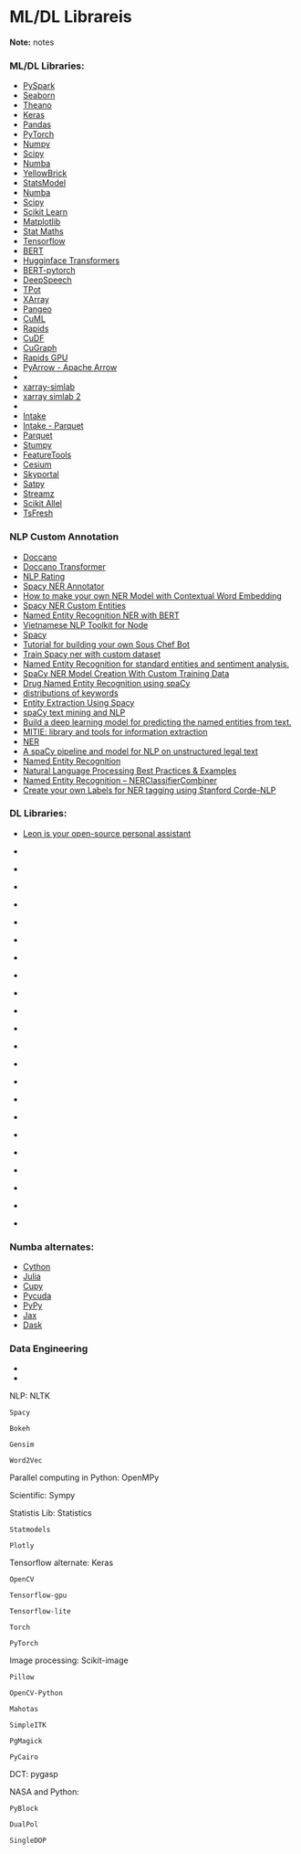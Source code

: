 # ML/DL Librareis

**Note:** notes


### ML/DL Libraries:

* [PySpark](https://github.com/apache/spark/tree/master/python/pyspark)
* [Seaborn](https://github.com/mwaskom/seaborn)
* [Theano](https://github.com/Theano/Theano)
* [Keras](https://github.com/keras-team/keras)
* [Pandas](https://github.com/pandas-dev/pandas)
* [PyTorch](https://github.com/pytorch/pytorch)
* [Numpy](https://github.com/numpy/numpy)
* [Scipy](https://github.com/scipy/scipy)
* [Numba](https://github.com/numba/numba)
* [YellowBrick](https://github.com/districtdatalabs/yellowbrick)
* [StatsModel](https://github.com/statsmodels/statsmodels/)
* [Numba](https://github.com/numba/numba)
* [Scipy](https://github.com/scipy/scipy)
* [Scikit Learn](https://github.com/scikit-learn/scikit-learn)
* [Matplotlib](https://github.com/matplotlib/matplotlib)
* [Stat Maths](https://github.com/tirthajyoti/Stats-Maths-with-Python)
* [Tensorflow](https://github.com/tensorflow/tensorflow)
* [BERT](https://github.com/google-research/bert)
* [Hugginface Transformers](https://github.com/huggingface/transformers)
* [BERT-pytorch](https://github.com/codertimo/BERT-pytorch)
* [DeepSpeech](https://github.com/mozilla/DeepSpeech)
* [TPot](https://github.com/EpistasisLab/tpot)
* [XArray](https://github.com/pydata/xarray)
* [Pangeo](https://github.com/pangeo-data/pangeo)
* [CuML](https://github.com/rapidsai/cuml)
* [Rapids](https://rapids.ai/)
* [CuDF](https://github.com/rapidsai/cudf)
* [CuGraph](https://github.com/rapidsai/cugraph)
* [Rapids GPU](https://devblogs.nvidia.com/gpu-accelerated-analytics-rapids/)
* [PyArrow - Apache Arrow](https://arrow.apache.org/docs/python/csv.html)
* [](https://github.com/pydata/xarray)
* [xarray-simlab](https://xarray-simlab.readthedocs.io/en/latest/)
* [xarray simlab 2](https://github.com/benbovy/xarray-simlab)
* [](https://github.com/holoviz/datashader)
* [Intake](https://github.com/intake/intake)
* [Intake - Parquet](https://github.com/intake/intake-parquet)
* [Parquet](https://github.com/jcrobak/parquet-python)
* [Stumpy](https://github.com/TDAmeritrade/stumpy)
* [FeatureTools](https://github.com/FeatureLabs/featuretools)
* [Cesium](https://github.com/cesium-ml/cesium)
* [Skyportal](https://github.com/skyportal/skyportal)
* [Satpy](https://github.com/pytroll/satpy)
* [Streamz](https://github.com/python-streamz/streamz)
* [Scikit Allel](https://github.com/cggh/scikit-allel)
* [TsFresh](https://github.com/blue-yonder/tsfresh)




### NLP Custom Annotation

* [Doccano](https://github.com/doccano/doccano)
* [Doccano Transformer](https://github.com/doccano/doccano-transformer)
* [NLP Rating](https://github.com/Ismail-therap/NLP-rating-customer-review)
* [Spacy NER Annotator](https://github.com/ManivannanMurugavel/spacy-ner-annotator)
* [How to make your own NER Model with Contextual Word Embedding](https://medium.com/saarthi-ai/how-to-make-your-own-ner-model-with-contexual-word-embeddings-5086276e04a0)
* [Spacy NER Custom Entities](https://gist.github.com/kaustumbh7/6dc0b909dbdfea4ae2428fb77e18273f)
* [Named Entity Recognition NER with BERT](https://towardsdatascience.com/named-entity-recognition-ner-with-bert-in-spark-nlp-874df20d1d77)
* [Vietnamese NLP Toolkit for Node](https://github.com/vunb/vntk)
* [Spacy](https://github.com/ConflictingTheories/spacy_ws)
* [Tutorial for building your own Sous Chef Bot](https://github.com/mvielkind/sous-chef-bot)
* [Train Spacy ner with custom dataset](https://github.com/ManivannanMurugavel/spacy-ner-annotator)
* [Named Entity Recognition for standard entities and sentiment analysis. ](https://github.com/rickeydas/corespace-ner)
* [SpaCy NER Model Creation With Custom Training Data](https://github.com/kayasanoori/Spacy_NER)
* [Drug Named Entity Recognition using spaCy](https://github.com/hurcy/drug_ner)
* [distributions of keywords](https://github.com/fabriziomiano/VocabularyAnalyzer)
* [Entity Extraction Using Spacy](https://github.com/niraj1234567890/entity_extraction_spaCy)
* [spaCy text mining and NLP](https://github.com/SCK22/TextMining)
* [Build a deep learning model for predicting the named entities from text.](https://github.com/floydhub/named-entity-recognition-template)
* [MITIE: library and tools for information extraction](https://github.com/mit-nlp/MITIE)
* [NER](https://github.com/NervanaSystems/nlp-architect/blob/master/tutorials/ner/ner_demo.ipynb)
* [A spaCy pipeline and model for NLP on unstructured legal text](https://github.com/ICLRandD/Blackstone)
* [Named Entity Recognition](https://github.com/deepmipt/ner)
* [Natural Language Processing Best Practices & Examples](https://github.com/microsoft/nlp-recipes)
* [Named Entity Recognition – NERClassifierCombiner](https://stanfordnlp.github.io/CoreNLP/ner.html)
* [Create your own Labels for NER tagging using Stanford Corde-NLP](https://github.com/mridultuteja/Custom-Labelled-NER-tagger)



### DL Libraries:

* [Leon is your open-source personal assistant](https://github.com/leon-ai/leon)

* [](https://github.com/Picovoice/speech-to-text-benchmark)

* [](https://github.com/robmsmt/KerasDeepSpeech)

* [](https://github.com/MainRo/deepspeech-server)

* [](https://github.com/mozilla/DeepSpeech-examples)

* [](https://github.com/rolczynski/Automatic-Speech-Recognition)

* [](https://github.com/asticode/go-astideepspeech)

* [](https://github.com/jinserk/pytorch-asr)

* [](https://github.com/mozilla/DSAlign)

* [](https://github.com/daanzu/deepspeech-websocket-server)

* [](https://github.com/MyrtleSoftware/deepspeech)

* [](https://github.com/silenterus/deepspeech-cleaner)

* [](https://github.com/reith/deepspeech-playground)

* [](https://github.com/thecodrr/vspeech)

* [](https://github.com/thecodrr/vave)

* [](https://github.com/utunga/DeepSpeech)

* [](https://www.satishchandragupta.com/tech/python-speech-to-text-asr-transcriber-with-mozilla-deepspeech.html)

* [](https://github.com/thecodrr/vave)

* [](https://github.com/noahchalifour/baidu-deepspeech2)

* [](https://github.com/hauptdigital/deepspeech-notes)

* [](https://github.com/crazymidnight/speech-recognition)

* [](https://github.com/ynop/deepspeech-german)

* [](https://github.com/MainRo/deepspeech-server)


    
### Numba alternates:
* [Cython](https://github.com/cython/cython)
* [Julia](https://github.com/JuliaLang/julia)
* [Cupy](https://github.com/cupy/cupy)
* [Pycuda](https://github.com/inducer/pycuda)
* [PyPy]()
* [Jax](https://github.com/google/jax)
* [Dask](https://github.com/dask/dask)

### Data Engineering
* [](https://medium.com/the-prefect-blog/the-prefect-hybrid-model-1b70c7fd296)	
* [](https://github.com/PrefectHQ/prefect)
	
	
NLP:
	NLTK
	
	Spacy
	
	Bokeh
	
	Gensim
	
	Word2Vec

Parallel computing in Python:
	OpenMPy

Scientific:
	Sympy
	
Statistis Lib:
	Statistics
	
	Statmodels
	
	Plotly

Tensorflow alternate:
	Keras
	
	OpenCV
	
	Tensorflow-gpu
	
	Tensorflow-lite
	
	Torch
	
	PyTorch

Image processing:
	Scikit-image
	
	Pillow
	
	OpenCV-Python
	
	Mahotas
	
	SimpleITK
	
	PgMagick
	
	PyCairo

DCT:
	pygasp
	
	
NASA and Python:
	
	PyBlock
	
	DualPol
	
	SingleDOP
	